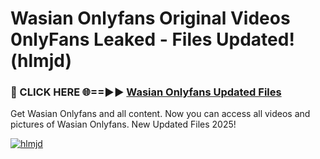 # Wasian Onlyfans Original Videos 0nlyFans Leaked - Files Updated! (hlmjd)

<h3>🔴 CLICK HERE 🌐==►► <a href="https://tinyurl.com/ehrbuxhb" rel="nofollow">Wasian Onlyfans Updated Files</a></h3>

Get Wasian Onlyfans and all content. Now you can access all videos and pictures of Wasian Onlyfans. New Updated Files 2025!

[![hlmjd](https://i.imgur.com/lVYEuWS.gif)](https://tinyurl.com/ehrbuxhb)
